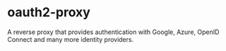 # oauth2-proxy
A reverse proxy that provides authentication with Google, Azure, OpenID Connect and many more identity providers.
